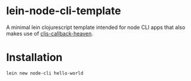 # lein-node-cli-template

A minimal lein clojurescript template intended for node CLI apps that also makes use of [cljs-callback-heaven](https://github.com/georgewsinger/cljs-callback-heaven).

# Installation

    lein new node-cli hello-world
